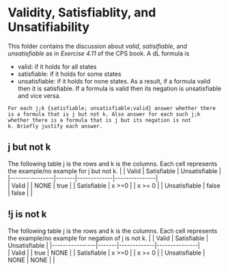 Validity, Satisfiablity, and Unsatifiability
=============================================
This folder contains the discussion about *valid*, *satisifiable*, and
*unsatisfiable* as in *Exercise 4.11* of the CPS book. A dL formula is
- valid: if it holds for all states
- satisfiable: if it holds for some states
- unsatisfiable: if it holds for none states.
As a result, if a formula valid then it is satisfiable. If a formula
is valid then its negation is unsatisfiable and vice versa.
```
For each j;k {satisfiable; unsatisfiable;valid} answer whether there
is a formula that is j but not k. Also answer for each such j;k
whether there is a formula that is j but its negation is not
k. Briefly justify each answer.
```

j but not k
-----------
The following table j is the rows and k is the columns. Each cell
represents the example/no example for j but not k. 
|                | Valid | Satisfiable | Unsatisfiable |
|----------------|-------|-------------|---------------|	
| Valid          |       |   NONE      |     true      |
| Satisfiable    | x >=0 |             |     x >= 0    |
| Unsatisfiable  | false |  false      |               |


!j is not k
-----------
The following table j is the rows and k is the columns.  Each cell
represents the example/no example for negation of j is not k. 
|                | Valid | Satisfiable | Unsatisfiable |
|----------------|-------|-------------|---------------|	
| Valid          |       |   true      |     NONE      |
| Satisfiable    | x >=0 |             |    x >= 0     |
| Unsatisfiable  | NONE  |   NONE      |               |
